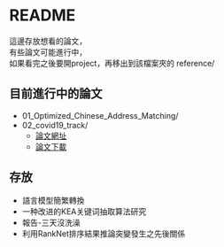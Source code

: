 # README

這邊存放想看的論文，  
有些論文可能進行中，  
如果看完之後要開project，再移出到該檔案夾的 reference/

## 目前進行中的論文

- 01_Optimized_Chinese_Address_Matching/
- 02_covid19_track/
  - [論文網址](https://preprints.jmir.org/preprint/19540/submitted)
  - [論文下載](https://s3.ca-central-1.amazonaws.com/assets.jmir.org/assets/preprints/preprint-19540-submitted.pdf)

## 存放

- 語言模型簡繁轉換
- 一种改进的KEA关键词抽取算法研究
- 報告-三天沒洗澡
- 利用RankNet排序結果推論突變發生之先後關係
